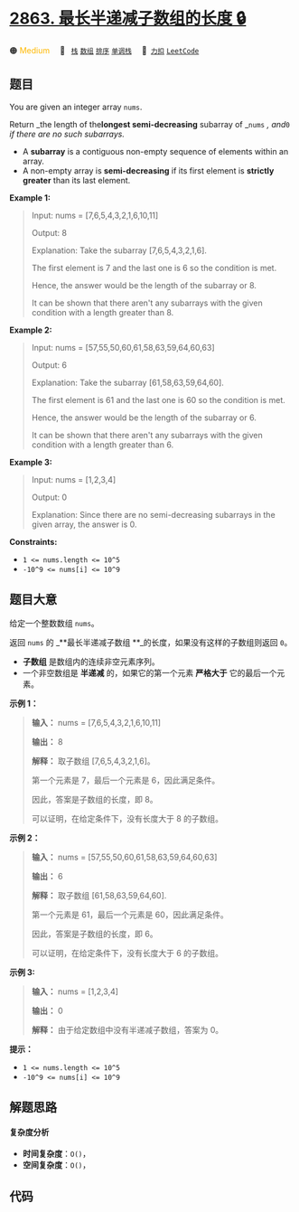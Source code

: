 # [2863. 最长半递减子数组的长度 🔒](https://2xiao.github.io/leetcode-js/problem/2863.html)

🟠 <font color=#ffb800>Medium</font>&emsp; 🔖&ensp; [`栈`](/tag/stack.md) [`数组`](/tag/array.md) [`排序`](/tag/sorting.md) [`单调栈`](/tag/monotonic-stack.md)&emsp; 🔗&ensp;[`力扣`](https://leetcode.cn/problems/maximum-length-of-semi-decreasing-subarrays) [`LeetCode`](https://leetcode.com/problems/maximum-length-of-semi-decreasing-subarrays)

## 题目

You are given an integer array `nums`.

Return _the length of the**longest semi-decreasing** subarray of _`nums` _,
and_`0` _if there are no such subarrays._

  * A **subarray** is a contiguous non-empty sequence of elements within an array.
  * A non-empty array is **semi-decreasing** if its first element is **strictly greater** than its last element.



**Example 1:**

> Input: nums = [7,6,5,4,3,2,1,6,10,11]
> 
> Output: 8
> 
> Explanation: Take the subarray [7,6,5,4,3,2,1,6].
> 
> The first element is 7 and the last one is 6 so the condition is met.
> 
> Hence, the answer would be the length of the subarray or 8.
> 
> It can be shown that there aren't any subarrays with the given condition with a length greater than 8.

**Example 2:**

> Input: nums = [57,55,50,60,61,58,63,59,64,60,63]
> 
> Output: 6
> 
> Explanation: Take the subarray [61,58,63,59,64,60].
> 
> The first element is 61 and the last one is 60 so the condition is met.
> 
> Hence, the answer would be the length of the subarray or 6.
> 
> It can be shown that there aren't any subarrays with the given condition with a length greater than 6.

**Example 3:**

> Input: nums = [1,2,3,4]
> 
> Output: 0
> 
> Explanation: Since there are no semi-decreasing subarrays in the given array, the answer is 0.

**Constraints:**

  * `1 <= nums.length <= 10^5`
  * `-10^9 <= nums[i] <= 10^9`


## 题目大意

给定一个整数数组 `nums`。

返回 `nums` 的 _**最长半递减子数组  **_的长度，如果没有这样的子数组则返回 `0`。

  * **子数组** 是数组内的连续非空元素序列。
  * 一个非空数组是 **半递减** 的，如果它的第一个元素 **严格大于** 它的最后一个元素。



**示例 1：**

> 
> 
> 
> 
> 
> **输入：** nums = [7,6,5,4,3,2,1,6,10,11]
> 
> **输出：** 8
> 
> **解释：** 取子数组 [7,6,5,4,3,2,1,6]。
> 
> 第一个元素是 7，最后一个元素是 6，因此满足条件。
> 
> 因此，答案是子数组的长度，即 8。
> 
> 可以证明，在给定条件下，没有长度大于 8 的子数组。
> 
> 

**示例 2：**

> 
> 
> 
> 
> 
> **输入：** nums = [57,55,50,60,61,58,63,59,64,60,63]
> 
> **输出：** 6
> 
> **解释：** 取子数组 [61,58,63,59,64,60].
> 
> 第一个元素是 61，最后一个元素是 60，因此满足条件。
> 
> 因此，答案是子数组的长度，即 6。
> 
> 可以证明，在给定条件下，没有长度大于 6 的子数组。
> 
> 

**示例 3:**

> 
> 
> 
> 
> 
> **输入：** nums = [1,2,3,4]
> 
> **输出：** 0
> 
> **解释：** 由于给定数组中没有半递减子数组，答案为 0。
> 
> 



**提示：**

  * `1 <= nums.length <= 10^5`
  * `-10^9 <= nums[i] <= 10^9`


## 解题思路

#### 复杂度分析

- **时间复杂度**：`O()`，
- **空间复杂度**：`O()`，

## 代码

```javascript

```